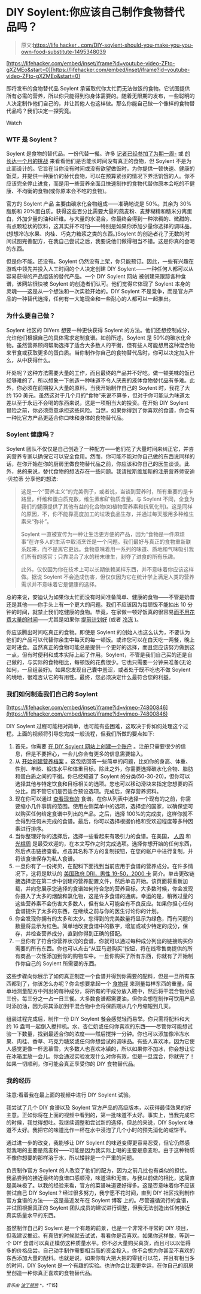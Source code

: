 # DIY Soylent:你应该自己制作食物替代品吗？

> 原文:[https://life hacker . com/DIY-soylent-should-you-make-you-you-own-food-substitute-1495348039](https://lifehacker.com/diy-soylent-should-you-make-your-own-food-substitute-1495348039)

 [https://lifehacker.com/embed/inset/iframe?id=youtube-video-ZFto-gXZMEo&start=0](https://lifehacker.com/embed/inset/iframe?id=youtube-video-ZFto-gXZMEo&start=0) 

即将发布的食物替代品 Soylent 承诺取代你太忙而无法做饭的食物。它试图提供所有必需的营养，所以你只能得到你身体需要的。随着无限期的发布，一些聪明的人决定制作他们自己的，并让其他人也这样做。那么你能自己做一个像样的食物替代品吗？我们决定一探究竟。

Watch

### WTF 是 Soylent？

Soylent 是食物的替代品。一份代替一餐。许多 [记者已经参加了为期一周-](http://www.forbes.com/sites/calebmelby/2013/06/10/a-week-without-real-food-i-survived-and-learned-to-enjoy-soylent/) 或 [的长达一个月的挑战](http://www.youtube.com/watch?v=t8NCigh54jg) 来看看他们是否能长时间没有真正的食物，但 Soylent 不是为此而设计的。它旨在当你没有时间或没有欲望做饭时，为你提供一顿快速、健康的饭菜，并提供一种廉价的替代食物，可以在预算紧张的情况下养活饥饿的人。你不应该完全停止进食，而是用一些营养全面且快速制作的食物代替你原本会吃的不健康、不均衡的食物(或你原本会不吃的食物)。

官方的 Soylent 产品 主要由碳水化合物组成——准确地说是 50%。其余为 30%脂肪和 20%蛋白质。获得这些百分比需要大量的燕麦粉、麦芽糊精和糙米分离蛋白，外加少量的油和纤维。与大量的水混合，你最终会得到一种浓稠的、微甜的、有点颗粒状的饮料，这其实并不可怕——特别是如果你添加少量你选择的调味品。(想想冷冻水果、肉桂、巧克力糖浆之类的东西。)Soylent 的创造者花了无数的时间试图完善配方，在我自己尝试之后，我要说他们做得相当不错。这是你真的会喝的东西。

但是你不能。还没有。Soylent 仍然没有上架，你只能预订。因此，一些有兴趣在游戏中领先并投入人工时间的个人决定创建 DIY Soylent——一种任何人都可以从容易获得的产品组装的替代产品。一个 DIY Soylent 网站 被创建来跟踪各种食谱，该网站很快被 Soylent 的创造者们认可。他们觉得它体现了 Soylent 本身的灵魂——这是从一个想法和一次实验开始的。DIY Soylent 不是竞争，而是官方产品的一种替代选择，任何有一大笔现金和一些耐心的人都可以一起推出。

### 为什么要自己做？

Soylent 社区的 DIYers 想要一种更快获得 Soylent 的方法。他们还想控制成分，允许他们根据自己的具体需求定制食谱。如前所述，Soylent 是 50%的碳水化合物。虽然营养顾问帮助选择了适合大多数人的平衡，但有些人可能想用这种混合物来节食或获取更多的蛋白质。当你制作你自己的食物替代品时，你可以决定加入什么，从中获得什么。

坏处呢？这种方法需要大量的工作，而且最终的产品并不好吃。做一顿美味的饭已经够难的了，所以想象一下创造一种味道不令人厌恶的液体食物替代品有多难。此外，你必须在前期投入大量的原料。当我开始制作自己的 Soylent 时，我花了大约 150 美元。虽然这对于几个月的“食物”来说不算多，但对于你可能认为味道太差以至于永远不会喝的东西来说，这是一项相当大的投资。在开始 DIY Soylent 冒险之前，你必须愿意承担这些风险。当然，如果你得到了你喜欢的食谱，你会有一种比官方产品更适合你口味和身体的食物替代品。

### Soylent 健康吗？

Soylent 团队不仅仅是自己创造了一种配方——他们花了大量时间来纠正它，并咨询营养专家以确保它可以安全食用。然而，你可能不能对你自己做的东西说同样的话，在你开始在你的厨房里做食物替代品之前，你应该和你自己的医生谈谈。此外，总的来说，替代食物的想法存在一些问题。我请拉斯维加斯的注册营养师安迪·贝拉蒂 分享他的想法:

> 这是一个“营养主义”的完美例子，或者说，当谈到营养时，所有重要的是卡路里，纤维和蛋白质克数，维生素和矿物质含量。与 Soylent 不同，全食为我们的健康提供了其他有益的化合物(如植物营养素和抗氧化剂)。这是同样的原因，不，你不能靠高度加工的垃圾食品生存，并通过每天服用多种维生素来“弥补”。
> 
> Soylent 一直被宣传为一种让生活更方便的产品，因为“食物是一件麻烦事”在许多人的生活中取消烹饪是一个问题。我们最好与真正的食物重新联系起来，而不是离它更远。食物意味着用一系列的味道、质地和气味吸引我们所有的感官；只靠混合了水的粉末维生，剥夺了进食的所有乐趣。
> 
> 此外，仅仅因为你在技术上可以长期依赖某样东西，并不意味着你应该这样做。据说 Soylent 不会造成伤害，但仅仅因为它在统计学上满足人类的营养需求并不意味着它是健康的选择。

总的来说，安迪认为如果你太忙而没有时间准备简单、健康的食物——不管是奶昔还是其他——你手头上有一个更大的问题。我们不应该因为每顿饭不能抽出 10 分钟的时间，就禁止我们吃健康的食物。毕竟，在家做一顿好饭真的很容易[而不用花费大量的时间](http://lifehacker.com/healthy-eating-for-people-who-hate-cooking-5890818)——尤其是如果你 [提前计划好](http://lifehacker.com/how-to-plan-your-weekly-meals-stress-free-30791921) (或者 [冷冻](http://lifehacker.com/make-46-meals-for-under-100-in-4-hours-1480339310) )。

你应该腾出时间吃真正的食物。即使是 Soylent 的创始人也这么认为，不要认为他们的产品可以代替你余生中每天的每一顿饭。或许您可以在白天吃一两餐，晚上定时进食。虽然真正的食物可能总是提供一个更好的选择，而且您应该努力做到这一点，但有时便利和成本实际上起了作用。Soylent，不管是我们自己买的还是自己做的，与实际的食物相比，每顿饭的花费很少。它也只需要一分钟来准备(无论如何，一旦组装好)。如果您发现自己囊中羞涩，或者处于既不吃也不做 Soylent 的境地，很难否认它的有用性。最终，您必须决定什么最符合您的利益。

### 我们如何制造我们自己的 Soylent

 [https://lifehacker.com/embed/inset/iframe?id=vimeo-74800846](https://lifehacker.com/embed/inset/iframe?id=vimeo-74800846) 

DIY Soylent 过程可能相对简单，也可能有些困难，这取决于你如何处理这个过程。上面的视频将引导您完成一般流程，但我们所做的要点如下:

1.  首先，你需要 [在 DIY Soylent 网站上创建一个账户](http://diy.soylent.me/signup) 。注册只需要很少的信息，但是不要担心，一会儿你会有更多的信息需要输入。
2.  从 [开始创建营养档案](http://diy.soylent.me/nutrient-profiles/calculator) 。这包括回答一些简单的问题，比如你的身高、体重、性别、年龄、锻炼水平和体重目标。除此之外，你需要选择碳水化合物、脂肪和蛋白质之间的平衡。你已经知道了 Soylent 的分类(50-30-20)，但你可以选择其他与特定饮食和目标相关的选项。您也可以移动滑块来指定您想要的百分比，而不管它们是否适合预设选项。完成后，保存营养资料。
3.  现在你可以通过 [查看现有的](http://diy.soylent.me/recipes) 食谱。在你从列表中选择一个现有的之前，你需要缩小几件事情的范围。使用左侧菜单中的选项，选择您的国家，以确保您可以购买任何给定食谱中列出的产品。之后，选择 100%的完成度，这样你就不会得到任何未完成的食谱。最后，你可以选择根据价格和受欢迎程度等多种因素进行排序。
4.  当你整理好你的选择后，选择一些看起来有吸引力的食谱。在美国， [人周](http://diy.soylent.me/recipes/people-chow-222-make-your-farts-sparkle) 和 [光棍周](http://diy.soylent.me/recipes/basic-complete-soylent-bachelor-chow) 是最受欢迎的，在本文写作之时完成选项。选择你想开始的任何东西，然后点击链接查看。点击其名称下方的复制按钮，在您的帐户中进行复制，并将该食谱保存为私人食谱。
5.  一旦你有了一份拷贝，在配料下面找到当前应用于食谱的营养成分。在许多情况下，这将是默认的 [美国政府 DRI，男性 19-50，2000 卡](http://diy.soylent.me/nutrient-profiles/51e4e6ca7789bc0200000007) 简介。单击更改链接选择您在第二步中创建的营养配置文件，然后单击开始。该页面将重新加载，并向您展示您选择的食谱如何符合您的营养目标。大多数时候，你会发现你摄入了太多的烟酸和氯化物，这是许多食谱的通病。幸运的是，稍微过量的这些营养素不会伤害大多数人，但有些人可能会有不良反应。如果你担心任何食谱提供了太多的东西，在继续之前与你的医生讨论你的计划。
6.  你会发现你拥有的太多和太少。您得到的完美数量将显示为绿色，而有问题的数量将显示为红色。简单地改变食谱中的数字，增加或减少特定的成分，保存，并检查营养成分，直到你得到正确的搭配。
7.  一旦你有了符合你营养状况的食谱，你就可以通过每种成分列出的链接购买你需要的所有东西。你也可以点击“从亚马逊购买”按钮，将在线零售商提供的所有商品一次性添加到你的购物车中。一旦你购买了所有东西，你就有了开始制作你自己的 Soylent 所需要的东西。

这些步骤向你展示了如何真正制定一个食谱并得到你需要的配料，但是一旦所有东西都到了，你该怎么办呢？你会想要拿起一个 [食物秤](https://www.amazon.com/dp/B004164SRA?asc_campaign=InlineText&asc_refurl=https://lifehacker.com/diy-soylent-should-you-make-your-own-food-substitute-1495348039&asc_source=&linkCode=ogi&psc=1&smid=ATVPDKIKX0DER&tag=kinjalifehackerlink-20&th=1) 来测量每样东西的重量。简单地测量配方中列出的每种成分，将所有的干成分放入碗中，然后将干混合物分成三份。每三分之一占一日三餐。大多数食谱都需要油，但你会想在制作可饮用产品时添加油，因为将其添加到干混合物中会将保质期从几个月缩短到几天。

组装过程完成后，制作一份 DIY Soylent 餐会感觉轻而易举。你只需将配料和大约 16 盎司一起倒入搅拌机。水、杏仁奶或任何你喜欢的东西——尽管你可能想试验一下数量，找到最适合你的浓度——然后搅拌一分钟。你也可以添加像冷冻水果、肉桂、香草、巧克力糖浆或任何你想尝试的调味品。有些人喜欢冰，因为它使人感觉更像一杯思慕雪。大多数人也喜欢冰镇的，所以如果你不加冰，你会想让它在冰箱里放一会儿。你会通过实验发现什么对你有效，但是一旦混合，你就完了！如果一切顺利，你可能会真正享受你的 DIY 食物替代品。

### 我的经历

注意:看着我在最上面的视频中进行 DIY Soylent 试验。

我尝试了几个 DIY 食谱以及 Soylent 官方产品的高级版本，以获得最佳效果的好主意。正如你将在上面的视频中看到的，第一批味道不太好。事实上，当我完成它的时候，我觉得想吐。我继续调整和尝试新的选择，但总的来说，DIY Soylent 味道不太好。我把它的味道比作一杯在水中浸泡了几个小时的预先消化的咸饼干。

通过进一步的改变，我能够让 DIY Soylent 的味道变得更容易忍受，但它仍然感觉我喝的主要是燕麦粉——可能是因为我实际上喝的主要是燕麦粉。由于这种物质不像你想要的那样溶于水，所以矮胖是一个严重的问题。

负责制作官方 Soylent 的人改变了他们的配方，因为之前几批也有类似的担忧。我品尝到的接近最终的食谱口感顺滑，味道温和无害。与我以前做的相比，这简直是美味极了。以我的经验来看，官方的菜谱味道要好得多。这是否意味着你不应该尝试自己 DIY Soylent？经过很多努力，我宁愿不花时间，直到 DIY 社区找到制作官方食谱的方法——这是最近发布在 Soylent 博客 上的。尽管遵循流行的食谱，并试图根据真正的 Soylent 团队成员的建议进行调整，但我无法创造出任何接近真实质量水平的东西。

虽然制作自己的 Soylent 是一个有趣的前景，也是一个非常不寻常的 DIY 项目，但我建议推迟。有真货的时候就去试试，看看你是否喜欢。如果你这样做，等到一个 DIY 食谱可以真正模仿这种质量水平。你不必大量购买真货，而且可以以低得多的价格品尝。自己动手制作需要相当高的资金投入，你不会想为你甚至不喜欢的东西添加大量的配料。也就是说，如果你有大把大把的零钱可以花，并且有相当多的时间，DIY Soylent 是一个有趣的实验。也许你会比我更幸运，在你自己的厨房里创造一种你真正喜欢的食物替代品。

<small>*音乐由*</small> [<small>*波丁顿熊*</small>](http://freemusicarchive.org/music/Podington_Bear/Egress/02_The_Pigeon_Strut) <small>*。*T15】</small>